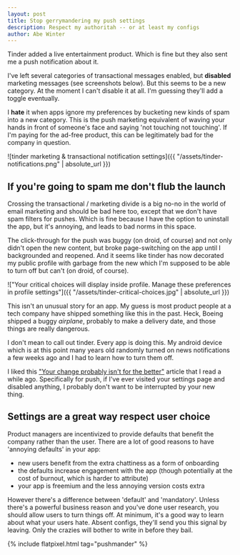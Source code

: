```yaml
---
layout: post
title: Stop gerrymandering my push settings
description: Respect my authoritah -- or at least my configs
author: Abe Winter
---
```


Tinder added a live entertainment product. Which is fine but they also sent me a push notification about it. 

I've left several categories of transactional messages enabled, but **disabled** marketing messages (see screenshots below). But this seems to be a new category. At the moment I can't disable it at all. I'm guessing they'll add a toggle eventually.

I **hate** it when apps ignore my preferences by bucketing new kinds of spam into a new category. This is the push marketing equivalent of waving your hands in front of someone's face and saying 'not touching not touching'. If I'm paying for the ad-free product, this can be legitimately bad for the company in question.

![tinder marketing & transactional notification settings]({{ "/assets/tinder-notifications.png" | absolute_url }})

## If you're going to spam me don't flub the launch

Crossing the transactional / marketing divide is a big no-no in the world of email marketing and should be bad here too, except that we don't have spam filters for pushes. Which is fine because I have the option to uninstall the app, but it's annoying, and leads to bad norms in this space.

The click-through for the push was buggy (on droid, of course) and not only didn't open the new content, but broke page-switching on the app until I backgrounded and reopened. And it seems like tinder has now decorated my public profile with garbage from the new which I'm supposed to be able to turn off but can't (on droid, of course).

!["Your critical choices will display inside profile. Manage these preferences in profile settings"]({{ "/assets/tinder-critical-choices.jpg" | absolute_url }})

This isn't an unusual story for an app. My guess is most product people at a tech company have shipped something like this in the past. Heck, Boeing shipped a buggy *airplane*, probably to make a delivery date, and those things are really dangerous.

I don't mean to call out tinder. Every app is doing this. My android device which is at this point many years old randomly turned on news notifications a few weeks ago and I had to learn how to turn them off.

I liked this ["Your change probably isn't for the better"](https://gist.github.com/sleepyfox/a4d311ffcdc4fd908ec97d1c245e57dc) article that I read a while ago. Specifically for push, if I've ever visited your settings page and disabled anything, I probably don't want to be interrupted by your new thing.

## Settings are a great way respect user choice

Product managers are incentivized to provide defaults that benefit the company rather than the user. There are a lot of good reasons to have 'annoying defaults' in your app:

* new users benefit from the extra chattiness as a form of onboarding
* the defaults increase engagement with the app (though potentially at the cost of burnout, which is harder to attribute)
* your app is freemium and the less annoying version costs extra

However there's a difference between 'default' and 'mandatory'. Unless there's a powerful business reason and you've done user research, you should allow users to turn things off. At minimum, it's a good way to learn about what your users hate. Absent configs, they'll send you this signal by leaving. Only the crazies will bother to write in before they bail.

{% include flatpixel.html tag="pushmander" %}
